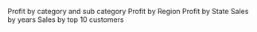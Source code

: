 Profit by category and sub category 
Profit by Region
Profit by State
Sales by years
Sales by top 10 customers 
